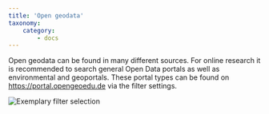 ```yaml
---
title: 'Open geodata'
taxonomy:
    category:
        - docs
---
```

Open geodata can be found in many different sources. For online research it is recommended to search general Open Data portals as well as environmental and geoportals. These portal types can be found on https://portal.opengeoedu.de via the filter settings.

![Exemplary filter selection](odp_filter_nat.png?width=450px&classes=caption "Exemplary filter selection for the Germany-wide search for geodata in our data portal")

